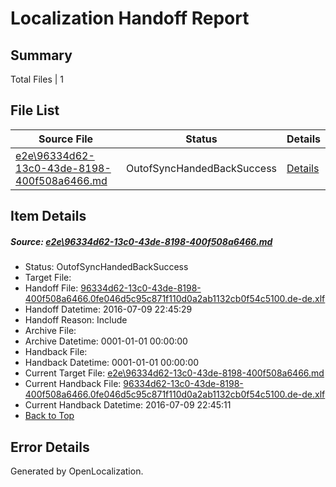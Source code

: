 # <a name='report-top'></a> Localization Handoff Report

## Summary
 Total Files | 1

## File List
 Source File | Status | Details 
 ----------- | ------ | ------- 
 [e2e\96334d62-13c0-43de-8198-400f508a6466.md](https://github.com/OpenLocalizationTestOrg/oltest/blob/e7981f919356fd8ac6b6ccd51c20e6bc3d296bd2/e2e/96334d62-13c0-43de-8198-400f508a6466.md) | OutofSyncHandedBackSuccess | [Details](#06e2232910b6d35c0217a432785577bb92db21052)

## Item Details
##### <a name='06e2232910b6d35c0217a432785577bb92db21052'></a> Source: [e2e\96334d62-13c0-43de-8198-400f508a6466.md](https://github.com/OpenLocalizationTestOrg/oltest/blob/e7981f919356fd8ac6b6ccd51c20e6bc3d296bd2/e2e/96334d62-13c0-43de-8198-400f508a6466.md)
* Status: OutofSyncHandedBackSuccess
* Target File: 
* Handoff File: [96334d62-13c0-43de-8198-400f508a6466.0fe046d5c95c871f110d0a2ab1132cb0f54c5100.de-de.xlf](https://github.com/OpenLocalizationTestOrg/olhandoff-e2e/blob/9e36a2f5a90277f0c0a69895d7fc482372956855/ol-handoff/OpenLocalizationTestOrg/oltest-dede-fly/ci/ht/96334d62-13c0-43de-8198-400f508a6466.0fe046d5c95c871f110d0a2ab1132cb0f54c5100.de-de.xlf)
* Handoff Datetime: 2016-07-09 22:45:29
* Handoff Reason: Include
* Archive File: 
* Archive Datetime: 0001-01-01 00:00:00
* Handback File: 
* Handback Datetime: 0001-01-01 00:00:00
* Current Target File: [e2e\96334d62-13c0-43de-8198-400f508a6466.md](https://github.com/OpenLocalizationTestOrg/oltest-dede-fly/blob/5792c0afc105bc47854b178c2c46d1198042d4cf/e2e/96334d62-13c0-43de-8198-400f508a6466.md)
* Current Handback File: [96334d62-13c0-43de-8198-400f508a6466.0fe046d5c95c871f110d0a2ab1132cb0f54c5100.de-de.xlf](https://github.com/OpenLocalizationTestOrg/olhandback-e2e/blob/b38824fde37778003511c64787a5d3610fe3ef5c/ol-handback/OpenLocalizationTestOrg/oltest-dede-fly/ci/ht/96334d62-13c0-43de-8198-400f508a6466.0fe046d5c95c871f110d0a2ab1132cb0f54c5100.de-de.xlf)
* Current Handback Datetime: 2016-07-09 22:45:11
* [Back to Top](#report-top)


## Error Details

Generated by OpenLocalization.
